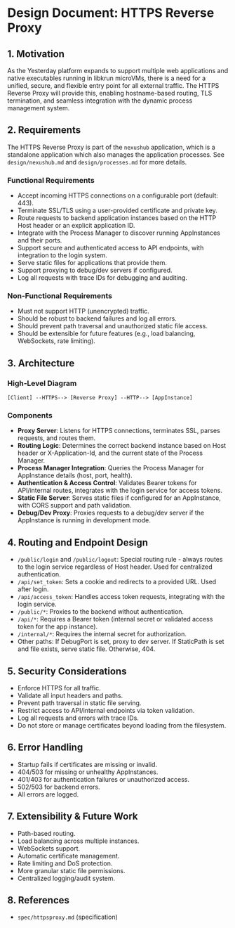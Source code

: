 # Design Document: HTTPS Reverse Proxy

## 1. Motivation

As the Yesterday platform expands to support multiple web applications and native executables running in libkrun microVMs, there is a need for a unified, secure, and flexible entry point for all external traffic. The HTTPS Reverse Proxy will provide this, enabling hostname-based routing, TLS termination, and seamless integration with the dynamic process management system.

## 2. Requirements

The HTTPS Reverse Proxy is part of the `nexushub` application, which is a
standalone application which also manages the application processes. See
`design/nexushub.md` and `design/processes.md` for more details.

### Functional Requirements
- Accept incoming HTTPS connections on a configurable port (default: 443).
- Terminate SSL/TLS using a user-provided certificate and private key.
- Route requests to backend application instances based on the HTTP Host header or an explicit application ID.
- Integrate with the Process Manager to discover running AppInstances and their ports.
- Support secure and authenticated access to API endpoints, with integration to the login system.
- Serve static files for applications that provide them.
- Support proxying to debug/dev servers if configured.
- Log all requests with trace IDs for debugging and auditing.

### Non-Functional Requirements
- Must not support HTTP (unencrypted) traffic.
- Should be robust to backend failures and log all errors.
- Should prevent path traversal and unauthorized static file access.
- Should be extensible for future features (e.g., load balancing, WebSockets, rate limiting).

## 3. Architecture

### High-Level Diagram

```
[Client] --HTTPS--> [Reverse Proxy] --HTTP--> [AppInstance]
```

### Components
- **Proxy Server**: Listens for HTTPS connections, terminates SSL, parses requests, and routes them.
- **Routing Logic**: Determines the correct backend instance based on Host header or X-Application-Id, and the current state of the Process Manager.
- **Process Manager Integration**: Queries the Process Manager for AppInstance details (host, port, health).
- **Authentication & Access Control**: Validates Bearer tokens for API/internal routes, integrates with the login service for access tokens.
- **Static File Server**: Serves static files if configured for an AppInstance, with CORS support and path validation.
- **Debug/Dev Proxy**: Proxies requests to a debug/dev server if the AppInstance is running in development mode.

## 4. Routing and Endpoint Design

- `/public/login` and `/public/logout`: Special routing rule - always routes to the login service regardless of Host header. Used for centralized authentication.
- `/api/set_token`: Sets a cookie and redirects to a provided URL. Used after login.
- `/api/access_token`: Handles access token requests, integrating with the login service.
- `/public/*`: Proxies to the backend without authentication.
- `/api/*`: Requires a Bearer token (internal secret or validated access token for the app instance).
- `/internal/*`: Requires the internal secret for authorization.
- Other paths: If DebugPort is set, proxy to dev server. If StaticPath is set and file exists, serve static file. Otherwise, 404.

## 5. Security Considerations

- Enforce HTTPS for all traffic.
- Validate all input headers and paths.
- Prevent path traversal in static file serving.
- Restrict access to API/internal endpoints via token validation.
- Log all requests and errors with trace IDs.
- Do not store or manage certificates beyond loading from the filesystem.

## 6. Error Handling

- Startup fails if certificates are missing or invalid.
- 404/503 for missing or unhealthy AppInstances.
- 401/403 for authentication failures or unauthorized access.
- 502/503 for backend errors.
- All errors are logged.

## 7. Extensibility & Future Work

- Path-based routing.
- Load balancing across multiple instances.
- WebSockets support.
- Automatic certificate management.
- Rate limiting and DoS protection.
- More granular static file permissions.
- Centralized logging/audit system.

## 8. References
- `spec/httpsproxy.md` (specification)
